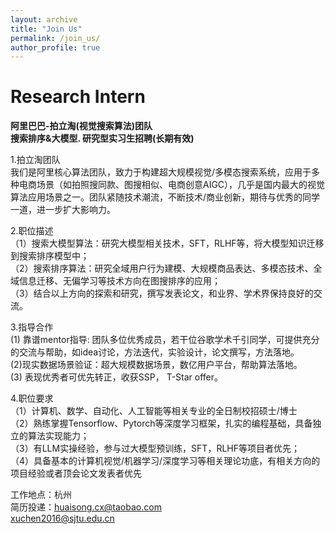 ```yaml
---
layout: archive
title: "Join Us"
permalink: /join_us/
author_profile: true
---
```



Research Intern
======
**阿里巴巴-拍立淘(视觉搜索算法)团队**   
**搜索排序&大模型.  研究型实习生招聘(长期有效)**  

1.拍立淘团队    
我们是阿里核心算法团队，致力于构建超大规模视觉/多模态搜索系统，应用于多种电商场景（如拍照搜同款、图搜相似、电商创意AIGC），几乎是国内最大的视觉算法应用场景之一。团队紧随技术潮流，不断技术/商业创新，期待与优秀的同学一道，进一步扩大影响力。      

2.职位描述     
（1）搜索大模型算法：研究大模型相关技术，SFT，RLHF等，将大模型知识迁移到搜索排序模型中；     
（2）搜索排序算法：研究全域用户行为建模、大规模商品表达、多模态技术、全域信息迁移、无偏学习等技术方向在图搜排序的应用；   
（3）结合以上方向的探索和研究，撰写发表论文，和业界、学术界保持良好的交流。    

3.指导合作     
  (1) 靠谱mentor指导: 团队多位优秀成员，若干位谷歌学术千引同学，可提供充分的交流与帮助，如idea讨论，方法迭代，实验设计，论文撰写，方法落地。    
  (2)现实数据场景验证：超大规模数据场景，数亿用户平台，帮助算法落地。     
  (3) 表现优秀者可优先转正，收获SSP， T-Star offer。    

4.职位要求   
（1）计算机、数学、自动化、人工智能等相关专业的全日制校招硕士/博士   
（2）熟练掌握Tensorflow、Pytorch等深度学习框架，扎实的编程基础，具备独立的算法实现能力；    
（3）有LLM实操经验，参与过大模型预训练，SFT，RLHF等项目者优先；   
（4）具备基本的计算机视觉/机器学习/深度学习等相关理论功底，有相关方向的项目经验或者顶会论文发表者优先   

工作地点：杭州   
简历投递：huaisong.cx@taobao.com  
xuchen2016@sjtu.edu.cn       

       
   

      



